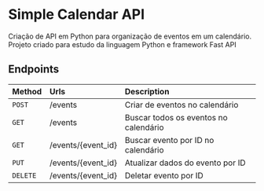 # Simple Calendar API

Criação de API em Python para organização de eventos em um calendário. Projeto criado para estudo da linguagem Python e framework Fast API

## Endpoints

| Method   | Urls               | Description                           |
| :------- | :----------------- | :------------------------------------ |
| `POST`   | /events            | Criar de eventos no calendário        |
| `GET`    | /events            | Buscar todos os eventos no calendário |
| `GET`    | /events/{event_id} | Buscar evento por ID no calendário    |
| `PUT`    | /events/{event_id} | Atualizar dados do evento por ID      |
| `DELETE` | /events/{event_id} | Deletar evento por ID                 |
